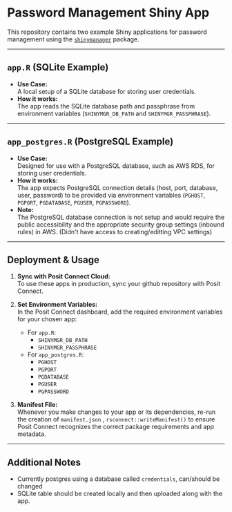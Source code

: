 # Password Management Shiny App

This repository contains two example Shiny applications for password management using the [`shinymanager`](https://github.com/datastorm-open/shinymanager) package.

---

## `app.R` (SQLite Example)

- **Use Case:**  
  A local setup of a SQLite database for storing user credentials.
- **How it works:**  
  The app reads the SQLite database path and passphrase from environment variables (`SHINYMGR_DB_PATH` and `SHINYMGR_PASSPHRASE`).


---

## `app_postgres.R` (PostgreSQL Example)

- **Use Case:**  
  Designed for use with a PostgreSQL database, such as AWS RDS, for storing user credentials.
- **How it works:**  
  The app expects PostgreSQL connection details (host, port, database, user, password) to be provided via environment variables (`PGHOST`, `PGPORT`, `PGDATABASE`, `PGUSER`, `PGPASSWORD`).
- **Note:**  
  The PostgreSQL database connection is not setup and would require the public accessibility and the appropriate security group settings (inbound rules) in AWS. (Didn't have access to creating/editting VPC settings)

---

## Deployment & Usage

1. **Sync with Posit Connect Cloud:**  
   To use these apps in production, sync your github repository with Posit Connect.

2. **Set Environment Variables:**  
   In the Posit Connect dashboard, add the required environment variables for your chosen app:
   - For `app.R`:  
     - `SHINYMGR_DB_PATH`
     - `SHINYMGR_PASSPHRASE`
   - For `app_postgres.R`:  
     - `PGHOST`
     - `PGPORT`
     - `PGDATABASE`
     - `PGUSER`
     - `PGPASSWORD`

3. **Manifest File:**  
   Whenever you make changes to your app or its dependencies, re-run the creation of `manifest.json` , ```rsconnect::writeManifest()``` to ensure Posit Connect recognizes the correct package requirements and app metadata.

---

## Additional Notes

- Currently postgres using a database called `credentials`, can/should be changed
- SQLite table should be created locally and then uploaded along with the app.
 